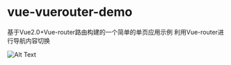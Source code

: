 # vue-vuerouter-demo
基于Vue2.0+Vue-router路由构建的一个简单的单页应用示例
利用Vue-router进行导航内容切换

![Alt Text](http://www.sheawong.com/wp-content/uploads/2013/08/keephatin.gif)

